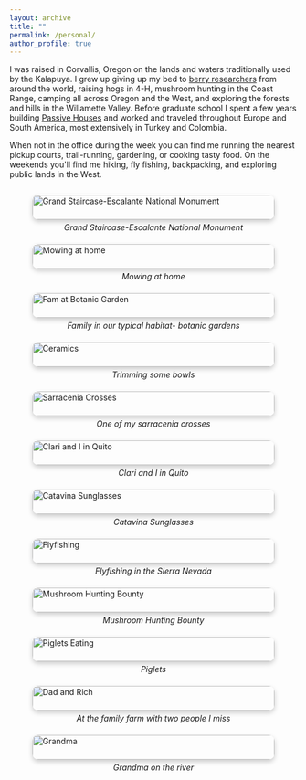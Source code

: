 ```yaml
---
layout: archive
title: ""
permalink: /personal/
author_profile: true
---
```


I was raised in Corvallis, Oregon on the lands and waters traditionally used by the Kalapuya. I grew up giving up my bed to [berry researchers](https://www.vacciniumcap.org/node/51) from around the world, raising hogs in 4-H, mushroom hunting in the Coast Range, camping all across Oregon and the West, and exploring the forests and hills in the Willamette Valley. Before graduate school I spent a few years building [Passive Houses](https://en.wikipedia.org/wiki/Passive_house) and worked and traveled throughout Europe and South America, most extensively in Turkey and Colombia. 

When not in the office during the week you can find me running the nearest pickup courts, trail-running, gardening, or cooking tasty food. On the weekends you'll find me hiking, fly fishing, backpacking, and exploring public lands in the West.

<style>
.image-grid {
  display: grid;
  grid-template-columns: repeat(auto-fit, minmax(250px, 1fr));
  grid-gap: 15px;
}

.image-grid img {
  width: 100%;
  height: auto;
  border-radius: 10px;
  box-shadow: 0 4px 8px 0 rgba(0, 0, 0, 0.2);
}

.image-caption {
  text-align: center;
  font-style: italic;
  margin-top: 5px;
}
</style>

<div class="image-grid">
  <figure>
    <img src="https://elliottfinn.github.io/images/gse_clari_y_yo.jpg" alt="Grand Staircase-Escalante National Monument">
    <figcaption class="image-caption">Grand Staircase-Escalante National Monument</figcaption>
  </figure>
  <figure>
    <img src="https://elliottfinn.github.io/images/mowing_at_home.jpg" alt="Mowing at home">
    <figcaption class="image-caption">Mowing at home</figcaption>
  </figure>
  <figure>
    <img src="https://elliottfinn.github.io/images/fam_potsdam_botanic_garden.jpg" alt="Fam at Botanic Garden">
    <figcaption class="image-caption">Family in our typical habitat- botanic gardens</figcaption>
  </figure>
  <figure>
    <img src="https://elliottfinn.github.io/images/ceramics_work.jpg" alt="Ceramics">
    <figcaption class="image-caption">Trimming some bowls</figcaption>
  </figure>
  <figure>
    <img src="https://elliottfinn.github.io/images/sarracenia_pic.jpg" alt="Sarracenia Crosses">
    <figcaption class="image-caption">One of my sarracenia crosses</figcaption>
  </figure>
  <figure>
    <img src="https://elliottfinn.github.io/images/quito_clari.jpg" alt="Clari and I in Quito">
    <figcaption class="image-caption">Clari and I in Quito</figcaption>
  </figure>
  <figure>
    <img src="https://elliottfinn.github.io/images/catavina_sunglasses_pic.jpg" alt="Catavina Sunglasses">
    <figcaption class="image-caption">Catavina Sunglasses</figcaption>
  </figure>
  <figure>
    <img src="https://elliottfinn.github.io/images/flyfishing_sierras_2.jpg" alt="Flyfishing">
    <figcaption class="image-caption">Flyfishing in the Sierra Nevada</figcaption>
  </figure>
  <figure>
    <img src="https://elliottfinn.github.io/images/mushroom_hunting_bounty.jpg" alt="Mushroom Hunting Bounty">
    <figcaption class="image-caption">Mushroom Hunting Bounty</figcaption>
  </figure>
  <figure>
    <img src="https://elliottfinn.github.io/images/piglets_eating.jpg" alt="Piglets Eating">
    <figcaption class="image-caption">Piglets</figcaption>
  </figure>
  <figure>
    <img src="https://elliottfinn.github.io/images/farm_dad_and_richard.jpg" alt="Dad and Rich">
    <figcaption class="image-caption">At the family farm with two people I miss</figcaption>
  </figure>
  <figure>
    <img src="https://elliottfinn.github.io/images/grandma_bridge_pic.jpg" alt="Grandma">
    <figcaption class="image-caption">Grandma on the river</figcaption>
  </figure>
</div>
